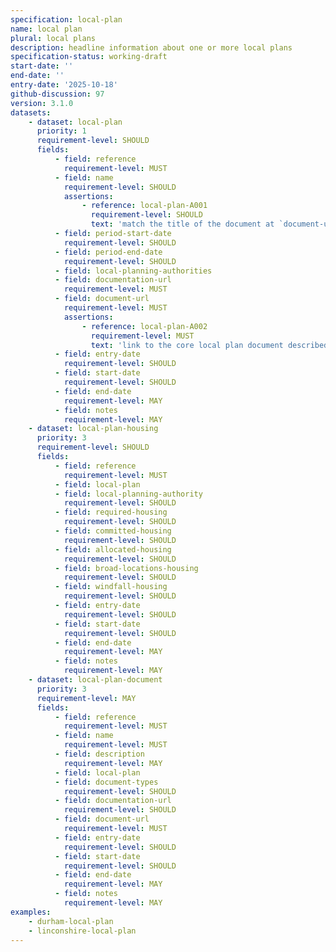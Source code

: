 ```yaml
---
specification: local-plan
name: local plan
plural: local plans
description: headline information about one or more local plans
specification-status: working-draft
start-date: ''
end-date: ''
entry-date: '2025-10-18'
github-discussion: 97
version: 3.1.0
datasets:
    - dataset: local-plan
      priority: 1
      requirement-level: SHOULD
      fields:
          - field: reference
            requirement-level: MUST
          - field: name
            requirement-level: SHOULD
            assertions:
                - reference: local-plan-A001
                  requirement-level: SHOULD
                  text: 'match the title of the document at `document-url`.'  
          - field: period-start-date
            requirement-level: SHOULD
          - field: period-end-date
            requirement-level: SHOULD
          - field: local-planning-authorities
          - field: documentation-url
            requirement-level: MUST
          - field: document-url
            requirement-level: MUST
            assertions:
                - reference: local-plan-A002
                  requirement-level: MUST
                  text: 'link to the core local plan document described by this data.'
          - field: entry-date
            requirement-level: SHOULD
          - field: start-date
            requirement-level: SHOULD
          - field: end-date
            requirement-level: MAY
          - field: notes
            requirement-level: MAY
    - dataset: local-plan-housing
      priority: 3
      requirement-level: SHOULD
      fields:
          - field: reference
            requirement-level: MUST
          - field: local-plan
          - field: local-planning-authority
            requirement-level: SHOULD
          - field: required-housing
            requirement-level: SHOULD
          - field: committed-housing
            requirement-level: SHOULD
          - field: allocated-housing
            requirement-level: SHOULD
          - field: broad-locations-housing
            requirement-level: SHOULD
          - field: windfall-housing
            requirement-level: SHOULD
          - field: entry-date
            requirement-level: SHOULD
          - field: start-date
            requirement-level: SHOULD
          - field: end-date
            requirement-level: MAY
          - field: notes
            requirement-level: MAY
    - dataset: local-plan-document
      priority: 3
      requirement-level: MAY
      fields:
          - field: reference
            requirement-level: MUST
          - field: name
            requirement-level: MUST
          - field: description
            requirement-level: MAY
          - field: local-plan
          - field: document-types
            requirement-level: SHOULD
          - field: documentation-url
            requirement-level: SHOULD
          - field: document-url
            requirement-level: MUST
          - field: entry-date
            requirement-level: SHOULD
          - field: start-date
            requirement-level: SHOULD
          - field: end-date
            requirement-level: MAY
          - field: notes
            requirement-level: MAY
examples:
    - durham-local-plan
    - linconshire-local-plan
---
```

